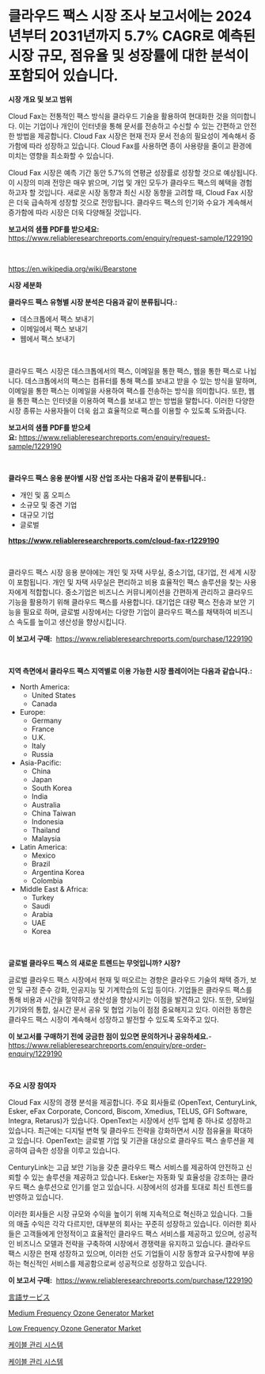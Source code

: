 <p><h1>클라우드 팩스 시장 조사 보고서에는 2024년부터 2031년까지 5.7% CAGR로 예측된 시장 규모, 점유율 및 성장률에 대한 분석이 포함되어 있습니다.</h1></p><p><strong>시장 개요 및 보고 범위</strong></p>
<p><p>Cloud Fax는 전통적인 팩스 방식을 클라우드 기술을 활용하여 현대화한 것을 의미합니다. 이는 기업이나 개인이 인터넷을 통해 문서를 전송하고 수신할 수 있는 간편하고 안전한 방법을 제공합니다. Cloud Fax 시장은 현재 전자 문서 전송의 필요성이 계속해서 증가함에 따라 성장하고 있습니다. Cloud Fax를 사용하면 종이 사용량을 줄이고 환경에 미치는 영향을 최소화할 수 있습니다.</p><p>Cloud Fax 시장은 예측 기간 동안 5.7%의 연평균 성장률로 성장할 것으로 예상됩니다. 이 시장의 미래 전망은 매우 밝으며, 기업 및 개인 모두가 클라우드 팩스의 혜택을 경험하고자 할 것입니다. 새로운 시장 동향과 최신 시장 동향을 고려할 때, Cloud Fax 시장은 더욱 급속하게 성장할 것으로 전망됩니다. 클라우드 팩스의 인기와 수요가 계속해서 증가함에 따라 시장은 더욱 다양해질 것입니다.</p></p>
<p><strong>보고서의 샘플 PDF를 받으세요:</strong> <a href="https://www.reliableresearchreports.com/enquiry/request-sample/1229190">https://www.reliableresearchreports.com/enquiry/request-sample/1229190</a></p>
<p>&nbsp;</p>
<p><a href="https://en.wikipedia.org/wiki/Bearstone">https://en.wikipedia.org/wiki/Bearstone</a></p>
<p><strong>시장 세분화</strong></p>
<p><strong>클라우드 팩스 유형별 시장 분석은 다음과 같이 분류됩니다.:</strong></p>
<p><ul><li>데스크톱에서 팩스 보내기</li><li>이메일에서 팩스 보내기</li><li>웹에서 팩스 보내기</li></ul></p>
<p>&nbsp;</p>
<p><p>클라우드 팩스 시장은 데스크톱에서의 팩스, 이메일을 통한 팩스, 웹을 통한 팩스로 나뉩니다. 데스크톱에서의 팩스는 컴퓨터를 통해 팩스를 보내고 받을 수 있는 방식을 말하며, 이메일을 통한 팩스는 이메일을 사용하여 팩스를 전송하는 방식을 의미합니다. 또한, 웹을 통한 팩스는 인터넷을 이용하여 팩스를 보내고 받는 방법을 말합니다. 이러한 다양한 시장 종류는 사용자들이 더욱 쉽고 효율적으로 팩스를 이용할 수 있도록 도와줍니다.</p></p>
<p><strong>보고서의 샘플 PDF를 받으세요:</strong>&nbsp;<a href="https://www.reliableresearchreports.com/enquiry/request-sample/1229190">https://www.reliableresearchreports.com/enquiry/request-sample/1229190</a></p>
<p>&nbsp;</p>
<p><strong> 클라우드 팩스 응용 분야별 시장 산업 조사는 다음과 같이 분류됩니다.:</strong></p>
<p><ul><li>개인 및 홈 오피스</li><li>소규모 및 중견 기업</li><li>대규모 기업</li><li>글로벌</li></ul></p>
<p><strong><a href="https://www.reliableresearchreports.com/cloud-fax-r1229190">https://www.reliableresearchreports.com/cloud-fax-r1229190</a></strong></p>
<p>&nbsp;</p>
<p><p>클라우드 팩스 시장 응용 분야에는 개인 및 자택 사무실, 중소기업, 대기업, 전 세계 시장이 포함됩니다. 개인 및 자택 사무실은 편리하고 비용 효율적인 팩스 솔루션을 찾는 사용자에게 적합합니다. 중소기업은 비즈니스 커뮤니케이션을 간편하게 관리하고 클라우드 기능을 활용하기 위해 클라우드 팩스를 사용합니다. 대기업은 대량 팩스 전송과 보안 기능을 필요로 하며, 글로벌 시장에서는 다양한 기업이 클라우드 팩스를 채택하여 비즈니스 속도를 높이고 생산성을 향상시킵니다.</p></p>
<p><strong>이 보고서 구매:</strong>&nbsp; <a href="https://www.reliableresearchreports.com/purchase/1229190">https://www.reliableresearchreports.com/purchase/1229190</a></p>
<p>&nbsp;</p>
<p><strong>지역 측면에서 클라우드 팩스 지역별로 이용 가능한 시장 플레이어는 다음과 같습니다.:</strong></p>
<p><ul>
    <li>
        North America:
        <ul>
            <li>United States</li>
            <li>Canada</li>
        </ul>
    </li>
    <li>
        Europe:
        <ul>
            <li>Germany</li>
            <li>France</li>
            <li>U.K.</li>
            <li>Italy</li>
            <li>Russia</li>
        </ul>
    </li>
    <li>
        Asia-Pacific:
        <ul>
            <li>China</li>
            <li>Japan</li>
            <li>South Korea</li>
            <li>India</li>
            <li>Australia</li>
            <li>China Taiwan</li>
            <li>Indonesia</li>
            <li>Thailand</li>
            <li>Malaysia</li>
        </ul>
    </li>
    <li>
        Latin America:
        <ul>
            <li>Mexico</li>
            <li>Brazil</li>
            <li>Argentina Korea</li>
            <li>Colombia</li>
        </ul>
    </li>
    <li>
        Middle East & Africa:
        <ul>
            <li>Turkey</li>
            <li>Saudi</li>
            <li>Arabia</li>
            <li>UAE</li>
            <li>Korea</li>
        </ul>
    </li>
    </ul></p>
<p>&nbsp;</p>
<p><strong>글로벌 클라우드 팩스 의 새로운 트렌드는 무엇입니까? 시장?</strong></p>
<p><p>글로벌 클라우드 팩스 시장에서 현재 및 떠오르는 경향은 클라우드 기술의 채택 증가, 보안 및 규정 준수 강화, 인공지능 및 기계학습의 도입 등이다. 기업들은 클라우드 팩스를 통해 비용과 시간을 절약하고 생산성을 향상시키는 이점을 발견하고 있다. 또한, 모바일 기기와의 통합, 실시간 문서 공유 및 협업 기능이 점점 중요해지고 있다. 이러한 동향은 클라우드 팩스 시장이 계속해서 성장하고 발전할 수 있도록 도와주고 있다.</p></p>
<p><strong>이 보고서를 구매하기 전에 궁금한 점이 있으면 문의하거나 공유하세요.</strong>- <a href="https://www.reliableresearchreports.com/enquiry/pre-order-enquiry/1229190">https://www.reliableresearchreports.com/enquiry/pre-order-enquiry/1229190</a></p>
<p>&nbsp;</p>
<p><strong>주요 시장 참여자</strong></p>
<p><p>Cloud Fax 시장의 경쟁 분석을 제공합니다. 주요 회사들로 (OpenText, CenturyLink, Esker, eFax Corporate, Concord, Biscom, Xmedius, TELUS, GFI Software, Integra, Retarus)가 있습니다. OpenText는 시장에서 선두 업체 중 하나로 성장하고 있습니다. 최근에는 디지털 변혁 및 클라우드 전략을 강화하면서 시장 점유율을 확대하고 있습니다. OpenText는 글로벌 기업 및 기관을 대상으로 클라우드 팩스 솔루션을 제공하여 급속한 성장을 이루고 있습니다. </p><p>CenturyLink는 고급 보안 기능을 갖춘 클라우드 팩스 서비스를 제공하여 안전하고 신뢰할 수 있는 솔루션을 제공하고 있습니다. Esker는 자동화 및 효율성을 강조하는 클라우드 팩스 솔루션으로 인기를 얻고 있습니다. 시장에서의 성과를 토대로 최신 트렌드를 반영하고 있습니다.</p><p>이러한 회사들은 시장 규모와 수익을 높이기 위해 지속적으로 혁신하고 있습니다. 그들의 매출 수익은 각각 다르지만, 대부분의 회사는 꾸준히 성장하고 있습니다. 이러한 회사들은 고객들에게 안정적이고 효율적인 클라우드 팩스 서비스를 제공하고 있으며, 성공적인 비즈니스 모델과 전략을 구축하여 시장에서 경쟁력을 유지하고 있습니다. 클라우드 팩스 시장은 현재 성장하고 있으며, 이러한 선도 기업들이 시장 동향과 요구사항에 부응하는 혁신적인 서비스를 제공함으로써 성공적으로 성장하고 있습니다.</p></p>
<p><strong>이 보고서 구매:</strong>&nbsp;&nbsp;<a href="https://www.reliableresearchreports.com/purchase/1229190">https://www.reliableresearchreports.com/purchase/1229190</a></p>
<p><p><a href="https://github.com/schmahlson/Market-Research-Report-List-3/blob/main/758789051215.md">言語サービス</a></p><p><a href="https://issuu.com/reportprime-2/docs/medium-frequency-ozone-generator-market-size-2030.">Medium Frequency Ozone Generator Market</a></p><p><a href="https://issuu.com/reportprime-2/docs/low-frequency-ozone-generator-market-size-2030.ppt">Low Frequency Ozone Generator Market</a></p><p><a href="https://github.com/Nicolasrown5/Market-Research-Report-List-2/blob/main/294678565382.md">케이블 관리 시스템</a></p><p><a href="https://github.com/Nicolasrown5/Market-Research-Report-List-2/blob/main/294678565382.md">케이블 관리 시스템</a></p></p>